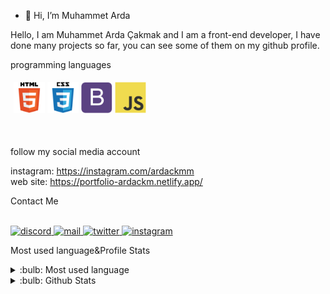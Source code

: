 - 👋 Hi, I’m Muhammet Arda

Hello, I am Muhammet Arda Çakmak and I am a front-end developer, I have done many projects so far, you can see some of them on my github profile.

programming languages <br>

<p aling="left" style="padding: 5px">
  <img src="https://raw.githubusercontent.com/devicons/devicon/master/icons/html5/html5-original-wordmark.svg" alt="HTML5" width="50"/>
  <img src="https://raw.githubusercontent.com/devicons/devicon/master/icons/css3/css3-original-wordmark.svg" alt="CSS3" width="50"/>
  <img src="https://github.com/devicons/devicon/blob/master/icons/bootstrap/bootstrap-plain.svg" alt="Bootstrap" width="50"/>
  <img src="https://github.com/devicons/devicon/blob/master/icons/javascript/javascript-original.svg" alt="Javascript" width="50"/>
</p>

<br>

follow my social media account

instagram: https://instagram.com/ardackmm <br>
web site: https://portfolio-ardackm.netlify.app/

Contact Me

<br>

<a href="https://discord.com/users/791635948609339422" target="_blank">
  <img src="https://img.shields.io/badge/Discord-5865F2?style=for-the-badge&logo=discord&logoColor=white" alt="discord">
</a>

<a href="mailto: mardacakmak07@gmail.com" target="_blank">
  <img src="https://img.shields.io/badge/Mail-EA4335?style=for-the-badge&logo=gmail&logoColor=white" alt="mail">
</a>

<a href="https://twitter.com/ardackm" target="_blank">
    <img src="https://img.shields.io/badge/Twitter-1D9BF0?style=for-the-badge&logo=twitter&logoColor=white" alt="twitter"> 
</a>

<a href="https://instagram.com/ardackmm" target="_blank">
  <img src="https://www.pngkey.com/png/detail/72-722799_instagram-button-follow-us-on-instagram-logo-png.png" alt="instagram">
</a>

<br>

Most used language&Profile Stats

<details>
<summary>:bulb: Most used language</summary>
<img src="https://github-readme-stats.vercel.app/api/top-langs/?username=anuraghazra&layout=compact" >
</details>

<details>
<summary>:bulb: Github Stats</summary>
<img src="https://github-readme-stats.vercel.app/api?username=Ardackm&theme=radical" >
</details>

